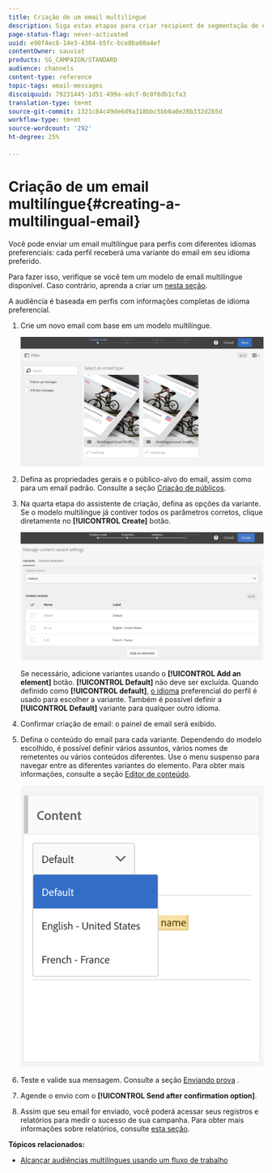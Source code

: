 ```yaml
---
title: Criação de um email multilíngue
description: Siga estas etapas para criar recipient de segmentação de email multilíngues com diferentes idiomas preferenciais.
page-status-flag: never-activated
uuid: e90f4ec8-14e3-4304-b5fc-bce0ba08a4ef
contentOwner: sauviat
products: SG_CAMPAIGN/STANDARD
audience: channels
content-type: reference
topic-tags: email-messages
discoiquuid: 79231445-1d51-499a-adcf-0c0f6db1cfa3
translation-type: tm+mt
source-git-commit: 1321c84c49de6d9a318bbc5bb8a0e28b332d2b5d
workflow-type: tm+mt
source-wordcount: '292'
ht-degree: 25%

---
```



# Criação de um email multilíngue{#creating-a-multilingual-email}

Você pode enviar um email multilíngue para perfis com diferentes idiomas preferenciais: cada perfil receberá uma variante do email em seu idioma preferido.

Para fazer isso, verifique se você tem um modelo de email multilíngue disponível. Caso contrário, aprenda a criar um [nesta seção](../../channels/using/multilingual-messages-template.md).

A audiência é baseada em perfis com informações completas de idioma preferencial.

1. Crie um novo email com base em um modelo [](../../channels/using/multilingual-messages-template.md)multilíngue.

   ![](assets/multi_create1.png)

1. Defina as propriedades gerais e o público-alvo do email, assim como para um email padrão. Consulte a seção [Criação de públicos](../../audiences/using/creating-audiences.md).
1. Na quarta etapa do assistente de criação, defina as opções da variante. Se o modelo [](../../channels/using/multilingual-messages-template.md) multilíngue já contiver todos os parâmetros corretos, clique diretamente no **[!UICONTROL Create]** botão.

   ![](assets/multi_create4.png)

   Se necessário, adicione variantes usando o **[!UICONTROL Add an element]** botão. **[!UICONTROL Default]** não deve ser excluída. Quando definido como **[!UICONTROL default]**, [o idioma](../../audiences/using/creating-profiles.md) preferencial do perfil é usado para escolher a variante. Também é possível definir a **[!UICONTROL Default]** variante para qualquer outro idioma.

1. Confirmar criação de email: o painel de email será exibido.
1. Defina o conteúdo do email para cada variante. Dependendo do modelo escolhido, é possível definir vários assuntos, vários nomes de remetentes ou vários conteúdos diferentes. Use o menu suspenso para navegar entre as diferentes variantes do elemento. Para obter mais informações, consulte a seção [Editor de conteúdo](../../designing/using/designing-content-in-adobe-campaign.md).

   ![](assets/multi_selectcontent.png)

1. Teste e valide sua mensagem. Consulte a seção [Enviando prova](../../sending/using/sending-proofs.md) .
1. Agende o envio com o **[!UICONTROL Send after confirmation option]**.
1. Assim que seu email for enviado, você poderá acessar seus registros e relatórios para medir o sucesso de sua campanha. Para obter mais informações sobre relatórios, consulte [esta seção](../../reporting/using/about-dynamic-reports.md).

**Tópicos relacionados:**

* [Alcançar audiências multilíngues usando um fluxo de trabalho](https://helpx.adobe.com/br/campaign/kb/simplify-campaign-management.html#Engageyourcustomersateverystep)
